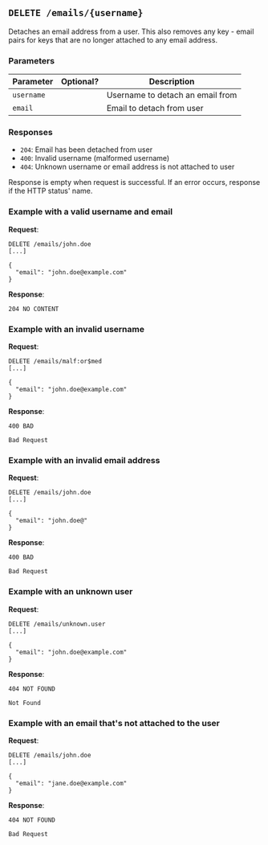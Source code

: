 ## `DELETE /emails/{username}`

Detaches an email address from a user. This also removes any key - email pairs for keys that are no longer attached to any email address.

### Parameters

| Parameter  | Optional?    | Description                      |
|------------|--------------|----------------------------------|
| `username` |              | Username to detach an email from |
| `email`    |              | Email to detach from user        |

### Responses

- `204`: Email has been detached from user
- `400`: Invalid username (malformed username)
- `404`: Unknown username or email address is not attached to user

Response is empty when request is successful. If an error occurs, response if the HTTP status' name.


### Example with a valid username and email

**Request**:

```
DELETE /emails/john.doe
[...]

{
  "email": "john.doe@example.com"
}
```

**Response**:

`204 NO CONTENT`

### Example with an invalid username

**Request**:

```
DELETE /emails/malf:or$med
[...]

{
  "email": "john.doe@example.com"
}
```

**Response**:

`400 BAD`

```
Bad Request
```

### Example with an invalid email address

**Request**:

```
DELETE /emails/john.doe
[...]

{
  "email": "john.doe@"
}
```

**Response**:

`400 BAD`

```
Bad Request
```

### Example with an unknown user

**Request**:

```
DELETE /emails/unknown.user
[...]

{
  "email": "john.doe@example.com"
}
```

**Response**:

`404 NOT FOUND`

```
Not Found
```

### Example with an email that's not attached to the user

**Request**:

```
DELETE /emails/john.doe
[...]

{
  "email": "jane.doe@example.com"
}
```

**Response**:

`404 NOT FOUND`

```
Bad Request
```
